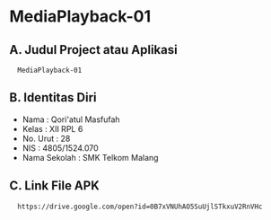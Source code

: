 # MediaPlayback-01

## A. Judul Project atau Aplikasi
      MediaPlayback-01
      
## B. Identitas Diri
   - Nama          : Qori'atul Masfufah
   - Kelas         : XII RPL 6
   - No. Urut      : 28
   - NIS           : 4805/1524.070
   - Nama Sekolah  : SMK Telkom Malang

## C. Link File APK
      https://drive.google.com/open?id=0B7xVNUhAO5SuUjlSTkxuV2RnVHc
